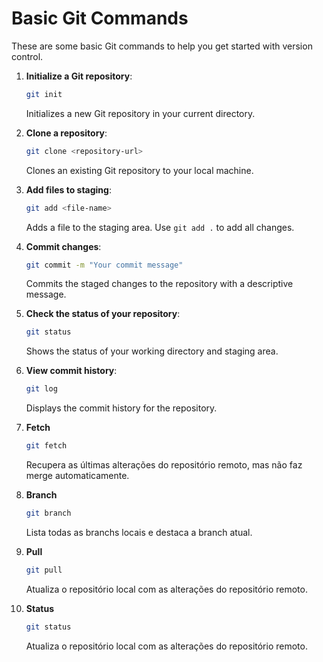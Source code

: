# Basic Git Commands

These are some basic Git commands to help you get started with version control.

1. **Initialize a Git repository**:
    ```bash
    git init
    ```
    Initializes a new Git repository in your current directory.

2. **Clone a repository**:
    ```bash
    git clone <repository-url>
    ```
    Clones an existing Git repository to your local machine.

3. **Add files to staging**:
    ```bash
    git add <file-name>
    ```
    Adds a file to the staging area. Use `git add .` to add all changes.

4. **Commit changes**:
    ```bash
    git commit -m "Your commit message"
    ```
    Commits the staged changes to the repository with a descriptive message.

5. **Check the status of your repository**:
    ```bash
    git status
    ```
    Shows the status of your working directory and staging area.

6. **View commit history**:
    ```bash
    git log
    ```
    Displays the commit history for the repository.

7. **Fetch**
    ```bash
    git fetch
    ```
    Recupera as últimas alterações do repositório remoto, mas não faz merge automaticamente.

8. **Branch**
    ```bash
    git branch
    ```
    Lista todas as branchs locais e destaca a branch atual.

9. **Pull**
    ```bash
    git pull
    ```
    Atualiza o repositório local com as alterações do repositório remoto.

10. **Status**
    ```bash
    git status
    ```
    Atualiza o repositório local com as alterações do repositório remoto.